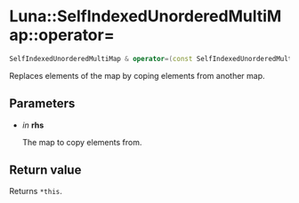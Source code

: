 # Luna::SelfIndexedUnorderedMultiMap::operator=

```c++
SelfIndexedUnorderedMultiMap & operator=(const SelfIndexedUnorderedMultiMap &rhs)
```

Replaces elements of the map by coping elements from another map. 



## Parameters
* *in* **rhs**

    The map to copy elements from. 

## Return value
Returns `*this`. 

